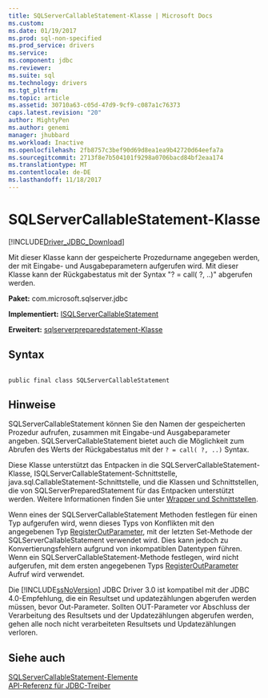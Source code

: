 ```yaml
---
title: SQLServerCallableStatement-Klasse | Microsoft Docs
ms.custom: 
ms.date: 01/19/2017
ms.prod: sql-non-specified
ms.prod_service: drivers
ms.service: 
ms.component: jdbc
ms.reviewer: 
ms.suite: sql
ms.technology: drivers
ms.tgt_pltfrm: 
ms.topic: article
ms.assetid: 30710a63-c05d-47d9-9cf9-c087a1c76373
caps.latest.revision: "20"
author: MightyPen
ms.author: genemi
manager: jhubbard
ms.workload: Inactive
ms.openlocfilehash: 2fb8757c3bef90d69d8ea1ea9b42720d64eefa7a
ms.sourcegitcommit: 2713f8e7b504101f9298a0706bacd84bf2eaa174
ms.translationtype: MT
ms.contentlocale: de-DE
ms.lasthandoff: 11/18/2017
---
```

# <a name="sqlservercallablestatement-class"></a>SQLServerCallableStatement-Klasse
[!INCLUDE[Driver_JDBC_Download](../../../includes/driver_jdbc_download.md)]

  Mit dieser Klasse kann der gespeicherte Prozedurname angegeben werden, der mit Eingabe- und Ausgabeparametern aufgerufen wird. Mit dieser Klasse kann der Rückgabestatus mit der Syntax "? = call( ?, ..)" abgerufen werden.  
  
 **Paket:** com.microsoft.sqlserver.jdbc  
  
 **Implementiert:** [ISQLServerCallableStatement](../../../connect/jdbc/reference/sqlservercallablestatement-class.md)  
  
 **Erweitert:** [sqlserverpreparedstatement-Klasse](../../../connect/jdbc/reference/sqlserverpreparedstatement-class.md)  
  
## <a name="syntax"></a>Syntax  
  
```  
  
public final class SQLServerCallableStatement  
```  
  
## <a name="remarks"></a>Hinweise  
 SQLServerCallableStatement können Sie den Namen der gespeicherten Prozedur aufrufen, zusammen mit Eingabe-und Ausgabeparameter angeben. SQLServerCallableStatement bietet auch die Möglichkeit zum Abrufen des Werts der Rückgabestatus mit der `? = call( ?, ..)` Syntax.  
  
 Diese Klasse unterstützt das Entpacken in die SQLServerCallableStatement-Klasse, ISQLServerCallableStatement-Schnittstelle, java.sql.CallableStatement-Schnittstelle, und die Klassen und Schnittstellen, die von SQLServerPreparedStatement für das Entpacken unterstützt werden. Weitere Informationen finden Sie unter [Wrapper und Schnittstellen](../../../connect/jdbc/wrappers-and-interfaces.md).  
  
 Wenn eines der SQLServerCallableStatement Methoden festlegen für einen Typ aufgerufen wird, wenn dieses Typs von Konflikten mit den angegebenen Typ [RegisterOutParameter](../../../connect/jdbc/reference/registeroutparameter-method-sqlservercallablestatement.md), mit der letzten Set-Methode der SQLServerCallableStatement verwendet wird. Dies kann jedoch zu Konvertierungsfehlern aufgrund von inkompatiblen Datentypen führen. Wenn ein SQLServerCallableStatement-Methode festlegen, wird nicht aufgerufen, mit dem ersten angegebenen Typs [RegisterOutParameter](../../../connect/jdbc/reference/registeroutparameter-method-sqlservercallablestatement.md) Aufruf wird verwendet.  
  
 Die [!INCLUDE[ssNoVersion](../../../includes/ssnoversion_md.md)] JDBC Driver 3.0 ist kompatibel mit der JDBC 4.0-Empfehlung, die ein Resultset und updatezählungen abgerufen werden müssen, bevor Out-Parameter. Sollten OUT-Parameter vor Abschluss der Verarbeitung des Resultsets und der Updatezählungen abgerufen werden, gehen alle noch nicht verarbeiteten Resultsets und Updatezählungen verloren.  
  
## <a name="see-also"></a>Siehe auch  
 [SQLServerCallableStatement-Elemente](../../../connect/jdbc/reference/sqlservercallablestatement-members.md)   
 [API-Referenz für JDBC-Treiber](../../../connect/jdbc/reference/jdbc-driver-api-reference.md)  
  
  
